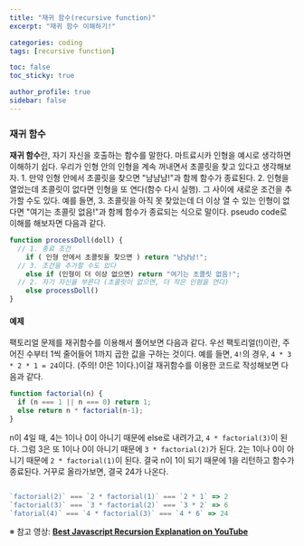 ```yaml
---
title: "재귀 함수(recursive function)"
excerpt: "재귀 함수 이해하기!"

categories: coding
tags: [recursive function]

toc: false
toc_sticky: true

author_profile: true
sidebar: false
---
```


### 재귀 함수

**재귀 함수**란, 자기 자신을 호출하는 함수를 말한다. 마트료시카 인형을 예시로 생각하면 이해하기 쉽다. 우리가 인형 안의 인형을 계속 꺼내면서 초콜릿을 찾고 있다고 생각해보자. 1. 만약 인형 안에서 초콜릿을 찾으면 "냠냠냠!"과 함께 함수가 종료된다. 2. 인형을 열었는데 초콜릿이 없다면 인형을 또 연다(함수 다시 실행). 그 사이에 새로운 조건을 추가할 수도 있다. 예를 들면, 3. 초콜릿을 아직 못 찾았는데 더 이상 열 수 있는 인형이 없다면 "여기는 초콜릿 없음!"과 함께 함수가 종료되는 식으로 말이다. pseudo code로 이해를 해보자면 다음과 같다.


```javascript
function processDoll(doll) {
  // 1. 종료 조건
    if ( 인형 안에서 초콜릿을 찾으면 ) return "냠냠냠!";
  // 3. 조건을 추가할 수도 있다
    else if (인형이 더 이상 없으면) return "여기는 초콜릿 없음!";
  // 2. 자기 자신을 부른다 (초콜릿이 없으면, 더 작은 인형을 연다)
    else processDoll()
}
```

#### 예제

팩토리얼 문제를 재귀함수를 이용해서 풀어보면 다음과 같다. 우선 팩토리얼(!)이란, 주어진 수부터 1씩 줄어들어 1까지 곱한 값을 구하는 것이다. 예를 들면, `4!`의 경우, `4 * 3 * 2 * 1 = 24`이다. (주의! 0!은 1이다.)이걸 재귀함수를 이용한 코드로 작성해보면 다음과 같다.

```javascript
function factorial(n) {
  if (n === 1 || n === 0) return 1;
  else return n * factorial(n-1);
}
```

n이 4일 때, 4는 1이나 0이 아니기 때문에 else로 내려가고, `4 * factorial(3)`이 된다. 그럼 3은 또 1이나 0이 아니기 때문에 `3 * factorial(2)`가 된다. 2는 1이나 0이 아니기 때문에 `2 * factorial(1)`이 된다. 결국 n이 1이 되기 때문에 1을 리턴하고 함수가 종료된다. 거꾸로 올라가보면, 결국 24가 나온다.

```javascript

`factorial(2)` === `2 * factorial(1)` === `2 * 1` => 2
`factorial(3)` === `3 * factorial(2)` === `3 * 2` => 6
`fatorial(4)` === `4 * factorial(3)` === `4 * 6` => 24

```

※ 참고 영상: [**Best Javascript Recursion Explanation on YouTube**](https://www.youtube.com/watch?v=LteNqj4DFD8&ab_channel=DevSage)
